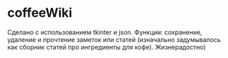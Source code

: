 # coffeeWiki
Сделано с использованием tkinter и json. Функции: сохранение, удаление и прочтение заметок или статей (изначально задумывалось как сборник статей про ингредиенты для кофе).
Жизнерадостно)
